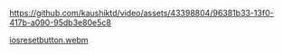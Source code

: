 

https://github.com/kaushiktd/video/assets/43398804/96381b33-13f0-417b-a090-95db3e80e5c8

[iosresetbutton.webm](https://github.com/kaushiktd/video/assets/43398804/9055de14-dbd6-4b9f-9cff-a264b0128670)
